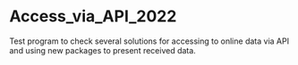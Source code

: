 # Access_via_API_2022
Test program to check several solutions for accessing to online data via API and using new packages to present received data.
